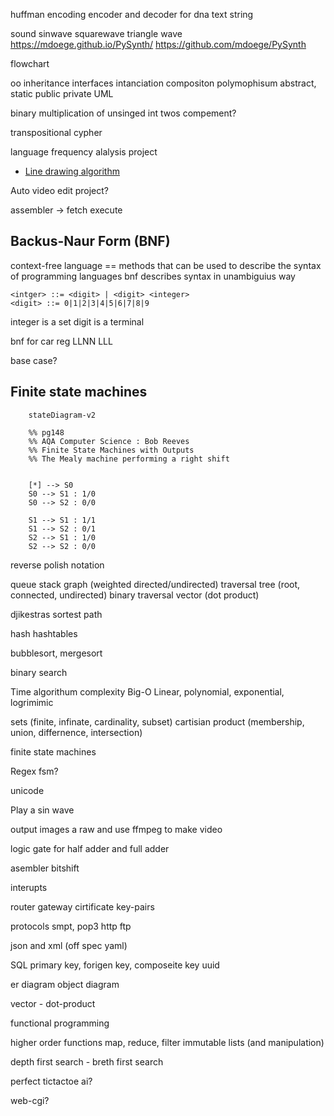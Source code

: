 huffman encoding
encoder and decoder
for dna text string

sound 
sinwave
squarewave
triangle wave
https://mdoege.github.io/PySynth/
https://github.com/mdoege/PySynth

flowchart

oo inheritance
interfaces
intanciation
compositon
polymophisum
abstract, static
public private
UML

binary multiplication of unsinged int
twos compement?

transpositional cypher

language frequency alalysis project
* [Line drawing algorithm](https://en.wikipedia.org/wiki/Line_drawing_algorithm)

Auto video edit project?

assembler -> fetch execute

## Backus-Naur Form (BNF)
context-free language == methods that can be used to describe the syntax of programming languages
bnf describes syntax in unambiguius way
```bnf
<intger> ::= <digit> | <digit> <integer>
<digit> ::= 0|1|2|3|4|5|6|7|8|9
```
integer is a set
digit is a terminal

bnf for car reg LLNN LLL

base case?

## Finite state machines

```mermaid
    stateDiagram-v2

    %% pg148
    %% AQA Computer Science : Bob Reeves
    %% Finite State Machines with Outputs
    %% The Mealy machine performing a right shift


    [*] --> S0
    S0 --> S1 : 1/0
    S0 --> S2 : 0/0

    S1 --> S1 : 1/1
    S1 --> S2 : 0/1
    S2 --> S1 : 1/0
    S2 --> S2 : 0/0
```


reverse polish notation

queue
stack
graph (weighted directed/undirected)
 traversal
tree (root, connected, undirected) binary
 traversal
vector (dot product)

djikestras sortest path

hash
hashtables


bubblesort, mergesort

binary search

Time algorithum complexity
Big-O
Linear, polynomial, exponential, logrimimic

sets (finite, infinate, cardinality, subset) cartisian product (membership, union, differnence, intersection)

finite state machines

Regex
    fsm?


unicode

Play a sin wave


output images a raw and use ffmpeg to make video


logic gate for half adder and full adder

asembler
bitshift


interupts


router gateway cirtificate key-pairs

protocols smpt, pop3 http ftp


json and xml
(off spec yaml)

SQL
primary key, forigen key, composeite key
uuid

er diagram
object diagram

vector - dot-product

functional programming

higher order functions
map, reduce, filter
immutable lists (and manipulation)

depth first search - breth first search

perfect tictactoe ai?

web-cgi?
